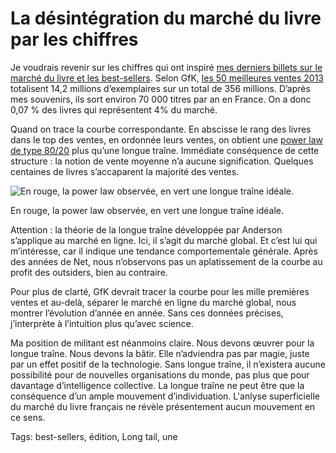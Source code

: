 # La désintégration du marché du livre par les chiffres

Je voudrais revenir sur les chiffres qui ont inspiré [mes derniers billets sur le marché du livre et les best-sellers](/tag/best-sellers/). Selon GfK, [les 50 meilleures ventes 2013](http://www.gfk.com/fr/news-and-events/press-room/press-releases/documents/20140114-cp-gfk-top-50-des-meilleures-ventes-de-livres-en-2013.pdf) totalisent 14,2 millions d’exemplaires sur un total de 356 millions. D’après mes souvenirs, ils sort environ 70 000 titres par an en France. On a donc 0,07 % des livres qui représentent 4% du marché.

Quand on trace la courbe correspondante. En abscisse le rang des livres dans le top des ventes, en ordonnée leurs ventes, on obtient une [power law de type 80/20](http://en.wikipedia.org/wiki/Power_law) plus qu’une longue traîne. Immédiate conséquence de cette structure : la notion de vente moyenne n’a aucune signification. Quelques centaines de livres s’accaparent la majorité des ventes.

![En rouge, la power law observée, en vert une longue traîne idéale.](https://tcrouzet.com/images_tc/2014/02/longtaillivre.png)

En rouge, la power law observée, en vert une longue traîne idéale.

Attention : la théorie de la longue traîne développée par Anderson s’applique au marché en ligne. Ici, il s’agit du marché global. Et c’est lui qui m’intéresse, car il indique une tendance comportementale générale. Après des années de Net, nous n’observons pas un aplatissement de la courbe au profit des outsiders, bien au contraire.

Pour plus de clarté, GfK devrait tracer la courbe pour les mille premières ventes et au-delà, séparer le marché en ligne du marché global, nous montrer l’évolution d’année en année. Sans ces données précises, j’interprète à l’intuition plus qu’avec science.

Ma position de militant est néanmoins claire. Nous devons œuvrer pour la longue traîne. Nous devons la bâtir. Elle n’adviendra pas par magie, juste par un effet positif de la technologie. Sans longue traîne, il n’existera aucune possibilité pour de nouvelles organisations du monde, pas plus que pour davantage d’intelligence collective. La longue traîne ne peut être que la conséquence d’un ample mouvement d’individuation. L'anlyse superficielle du marché du livre français ne révèle présentement aucun mouvement en ce sens.

Tags: best-sellers, édition, Long tail, une